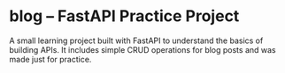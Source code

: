 # blog – FastAPI Practice Project

A small learning project built with FastAPI to understand the basics of building APIs. It includes simple CRUD operations for blog posts and was made just for practice.
